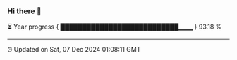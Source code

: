 ### Hi there 👋

⏳ Year progress { ███████████████████████████▁▁▁ } 93.18 %

---

⏰ Updated on Sat, 07 Dec 2024 01:08:11 GMT

